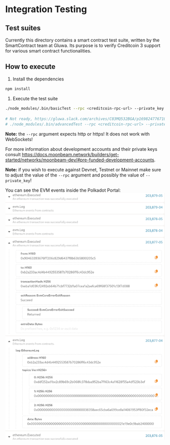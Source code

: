 # Integration Testing

## Test suites

Currently this directory contains a smart contract test suite, written by the
SmartContract team at Gluwa. Its purpose is to verify Creditcoin 3 support for
various smart contract functionalities.


## How to execute

1. Install the dependencies

```bash
npm install
```

1. Execute the test suite

```bash
./node_modules/.bin/basicTest --rpc <creditcoin-rpc-url> --private_key <private-key-for-a-funded-account>

# Not ready, https://gluwa.slack.com/archives/C03MQ532BGA/p1698247767108099?thread_ts=1698217688.874159&cid=C03MQ532BGA
# ./node_modules/.bin/advancedTest --rpc <creditcoin-rpc-url> --private_key <private-key-for-a-funded-account>
```

**Note:** the `--rpc` argument expects http or https! It does not work with WebSockets!

For more information about development accounts and their private keys consult
<https://docs.moonbeam.network/builders/get-started/networks/moonbeam-dev/#pre-funded-development-accounts>.

**Note:** if you wish to execute against Devnet, Testnet or Mainnet make sure
to adjust the value of the `--rpc` argument and possibly the value of `--private_key`!

You can see the EVM events inside the Polkadot Portal:
![View evm events in Polkadot Portal](evm_events_in_polkadot_portal.png)
